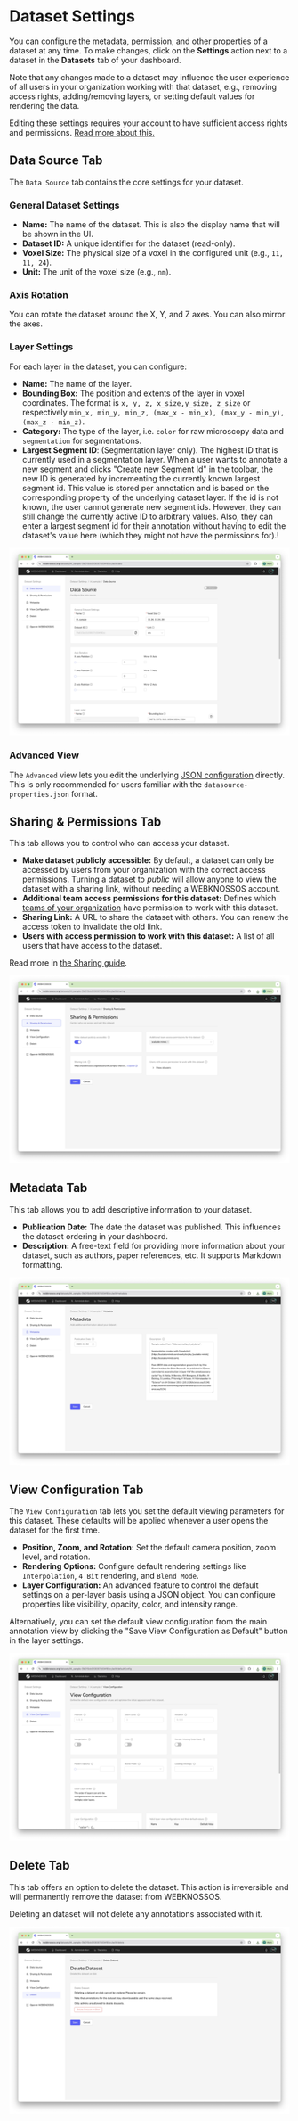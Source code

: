 # Dataset Settings

You can configure the metadata, permission, and other properties of a dataset at any time. To make changes, click on the **Settings** action next to a dataset in the **Datasets** tab of your dashboard.

Note that any changes made to a dataset may influence the user experience of all users in your organization working with that dataset, e.g., removing access rights, adding/removing layers, or setting default values for rendering the data.

Editing these settings requires your account to have sufficient access rights and permissions. [Read more about this.](../users/access_rights.md)

## Data Source Tab

The `Data Source` tab contains the core settings for your dataset.

### General Dataset Settings

- **Name:** The name of the dataset. This is also the display name that will be shown in the UI.
- **Dataset ID:** A unique identifier for the dataset (read-only).
- **Voxel Size:** The physical size of a voxel in the configured unit (e.g., `11, 11, 24`).
- **Unit:** The unit of the voxel size (e.g., `nm`).

### Axis Rotation

You can rotate the dataset around the X, Y, and Z axes. You can also mirror the axes.

### Layer Settings

For each layer in the dataset, you can configure:

- **Name:** The name of the layer.
- **Bounding Box:** The position and extents of the layer in voxel coordinates. The format is `x, y, z, x_size,y_size, z_size` or respectively `min_x, min_y, min_z, (max_x - min_x), (max_y - min_y), (max_z - min_z)`.
- **Category:** The type of the layer, i.e.  `color` for raw microscopy data and `segmentation` for segmentations.
- **Largest Segment ID**: (Segmentation layer only). The highest ID that is currently used in a segmentation layer. When a user wants to annotate a new segment and clicks "Create new Segment Id" in the toolbar, the new ID is generated by incrementing the currently known largest segment id. This value is stored per annotation and is based on the corresponding property of the underlying dataset layer. If the id is not known, the user cannot generate new segment ids. However, they can still change the currently active ID to arbitrary values. Also, they can enter a largest segment id for their annotation without having to edit the dataset's value here (which they might not have the permissions for).!

![Dataset Editing: Data Source Tab](../images/dataset_settings_datasource.jpeg)


### Advanced View

The `Advanced` view lets you edit the underlying [JSON configuration](../data/concepts.md#dataset-metadata) directly. This is only recommended for users familiar with the `datasource-properties.json` format.


## Sharing & Permissions Tab

This tab allows you to control who can access your dataset.

- **Make dataset publicly accessible:** By default, a dataset can only be accessed by users from your organization with the correct access permissions. Turning a dataset to *public* will allow anyone to view the dataset with a sharing link, without needing a WEBKNOSSOS account.
- **Additional team access permissions for this dataset:** Defines which [teams of your organization](../users/teams.md) have permission to work with this dataset.
- **Sharing Link:** A URL to share the dataset with others. You can renew the access token to invalidate the old link.
- **Users with access permission to work with this dataset:** A list of all users that have access to the dataset.

Read more in [the Sharing guide](../sharing/dataset_sharing.md).

![Dataset Editing: Sharing Tab](../images/dataset_settings_sharing.jpeg)


## Metadata Tab

This tab allows you to add descriptive information to your dataset.

- **Publication Date:** The date the dataset was published. This influences the dataset ordering in your dashboard.
- **Description:** A free-text field for providing more information about your dataset, such as authors, paper references, etc. It supports Markdown formatting.

![Dataset Editing: Metadata Tab](../images/dataset_settings_metadata.jpeg)


## View Configuration Tab

The `View Configuration` tab lets you set the default viewing parameters for this dataset. These defaults will be applied whenever a user opens the dataset for the first time.

- **Position, Zoom, and Rotation:** Set the default camera position, zoom level, and rotation.
- **Rendering Options:** Configure default rendering settings like `Interpolation`, `4 Bit` rendering, and `Blend Mode`.
- **Layer Configuration:** An advanced feature to control the default settings on a per-layer basis using a JSON object. You can configure properties like visibility, opacity, color, and intensity range.

Alternatively, you can set the default view configuration from the main annotation view by clicking the "Save View Configuration as Default" button in the layer settings.

![Dataset Editing: View Configuration Tab](../images/dataset_settings_viewconfig.jpeg)


## Delete Tab

This tab offers an option to delete the dataset. This action is irreversible and will permanently remove the dataset from WEBKNOSSOS.

Deleting an dataset will not delete any annotations associated with it.

![Dataset Editing: Delete Tab](../images/dataset_settings_delete.jpeg)

